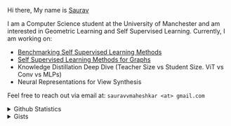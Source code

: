Hi there, My name is [Saurav](https://sauravmaheshkar.github.io/)

I am a Computer Science student at the University of Manchester and am interested in Geometric Learning and Self Supervised Learning. Currently, I am working on:

* [Benchmarking Self Supervised Learning Methods](https://github.com/SauravMaheshkar/Self-Supervised-Learning)
* [Self Supervised Learning Methods for Graphs](https://github.com/SauravMaheshkar/hivegraph)
* Knowledge Distillation Deep Dive (Teacher Size vs Student Size. ViT vs Conv vs MLPs)
* Neural Representations for View Synthesis

Feel free to reach out via email at: `sauravvmaheshkar <at> gmail.com`

<details>
<summary>Github Statistics</summary>
<br>

<div align='center'>
    <img src='https://github-readme-stats.vercel.app/api?username=SauravMaheshkar&count_private=true&show_icons=true&theme=transparent' alt='Github Statistics' align='center' />
</div>

<br>

<div align='center'>
    <img src='https://github-readme-stats.vercel.app/api/top-langs/?username=SauravMaheshkar&theme=transparent&hide=jupyter%20notebook&layout=compact' alt='Top Languages' align='center' />
</div>

</details>

<details>
<summary>Gists</summary>
<br>

| **Blogpost/Title** | **Link** |
|:--------------:|:----:|
|  [QLoRA: Efficient Finetuning of Quantized LLMs](https://wandb.ai/sauravmaheshkar/QLoRA/reports/A-Brief-Introduction-to-QLoRA--Vmlldzo2MTI2OTc5) |  [![Open In Colab](https://colab.research.google.com/assets/colab-badge.svg)](https://colab.research.google.com/gist/SauravMaheshkar/4134e86f0d637d03699f098a8ea3d7e8/qlora.ipynb) |
|  [Intrinsic Dimensions: The secret behind LoRA](https://wandb.ai/sauravmaheshkar/Intrinsic-Dimensions/reports/Intrinsic-Dimensions-The-secret-behind-LoRA--Vmlldzo2MDcxMDc5) |  [![Open In Colab](https://colab.research.google.com/assets/colab-badge.svg)](https://colab.research.google.com/gist/SauravMaheshkar/13df8ec20dff55865dc4afe230d071db/intrinsic-dimension.ipynb) |
|  Python Fundamentals |  [![Open In Colab](https://colab.research.google.com/assets/colab-badge.svg)](https://colab.research.google.com/gist/SauravMaheshkar/57b6883f684ba336a8cac15a46561f6d/python-fundamentals.ipynb) |
|  [A Brief Introduction to Mixture Model Networks](https://wandb.ai/graph-neural-networks/MoNet/reports/A-Brief-Introduction-to-Mixture-Model-Networks--Vmlldzo1MzE4OTQ3) |  [![Open In Colab](https://colab.research.google.com/assets/colab-badge.svg)](https://colab.research.google.com/gist/SauravMaheshkar/3876e9b98d4effecc8e15c43369027ce/mixture-model-networks-monet.ipynb) |
|  [A Brief Introduction to Graph Attention Networks](https://wandb.ai/graph-neural-networks/GATv1/reports/A-Brief-Introduction-to-Graph-Attention-Networks---Vmlldzo1MzAxMjEw) |  [![Open In Colab](https://colab.research.google.com/assets/colab-badge.svg)](https://colab.research.google.com/gist/SauravMaheshkar/3b34f0c47b603fb9aaf409e4bedd2621/graph-attention-networks-v1.ipynb) |
|  [A Brief Introduction to Residual Gated GCNs](https://wandb.ai/graph-neural-networks/ResGatedGCN/reports/A-Brief-Introduction-to-Residual-Gated-GCNs--Vmlldzo1MjgyODU4) |  [![Open In Colab](https://colab.research.google.com/assets/colab-badge.svg)](https://colab.research.google.com/gist/SauravMaheshkar/4e44dd8cb42c40b3cecd60d147cd919b/residual-gated-graph-convolutional-networks.ipynb) |
|  [What is GraphSAGE ?](https://wandb.ai/graph-neural-networks/GraphSAGE/reports/What-is-GraphSAGE---Vmlldzo1MTEwNzQ1) |  [![Open In Colab](https://colab.research.google.com/assets/colab-badge.svg)](https://colab.research.google.com/gist/SauravMaheshkar/b0792c289bbb02e9fb520c509061469c/graphsage.ipynb) |
|  [What are Graph Isomorphism Networks?](https://wandb.ai/graph-neural-networks/GIN/reports/What-are-Graph-Isomorphism-Networks---Vmlldzo1MTExMTg5) |  [![Open In Colab](https://colab.research.google.com/assets/colab-badge.svg)](https://colab.research.google.com/gist/SauravMaheshkar/11b7c5f63ae9378b71912a1428d6a6ce/graph-isomorphism-network-gin.ipynb) |
|  [Pre-trained Transformers: BERT and RoBERTa](https://www.youtube.com/live/Ye9IxiQYB08?si=0mumemCba7_yktsg) |  [![Open In Colab](https://colab.research.google.com/assets/colab-badge.svg)](https://colab.research.google.com/gist/SauravMaheshkar/1ad8eccfd0ea804109c656f0f41511fa/llm-bootcamp-bert-roberta.ipynb) |
|  [Normalization Series: What is Batch Normalization?](https://wandb.ai/wandb_fc/Normalization/reports/Normalization-Series-What-is-Batch-Normalization---VmlldzoxMjk2ODcz) |  [![Open In Colab](https://colab.research.google.com/assets/colab-badge.svg)](https://colab.research.google.com/gist/SauravMaheshkar/8b4ac743cb8989c50ce3a581757a8363/normalization-tutorial.ipynb) |
|  [An Introduction to Neural Network Initialization With Keras](https://wandb.ai/sauravm/Regularization-LSTM/reports/An-Intro-to-Neural-Network-Initialization-With-Keras--VmlldzoyMTI5NDYx) |  [![Open In Colab](https://colab.research.google.com/assets/colab-badge.svg)](https://colab.research.google.com/gist/SauravMaheshkar/4ce17976a65015495664af90f34b3124/regularization-in-rnns.ipynb) |
|  [How to Implement Deep Convolutional Generative Adversarial Networks (DCGAN) in Tensorflow](https://wandb.ai/generative-adversarial-networks/dcgan-tensorflow/reports/How-to-Implement-Deep-Convolutional-Generative-Adversarial-Networks-DCGAN-in-Tensorflow--VmlldzoxNzkzNDg5) |  [![Open In Colab](https://colab.research.google.com/assets/colab-badge.svg)](https://colab.research.google.com/gist/SauravMaheshkar/dab7b9ab45094c9b760d0a27cc60460d/gan-tensorflow.ipynb) |
|  [How to Implement Deep Convolutional Generative Adversarial Networks (DCGANs) in PyTorch](https://wandb.ai/generative-adversarial-networks/dcgan-pytorch/reports/How-to-Implement-Deep-Convolutional-Generative-Adversarial-Networks-in-PyTorch--VmlldzoxNzg4NzE0) |  [![Open In Colab](https://colab.research.google.com/assets/colab-badge.svg)](https://colab.research.google.com/gist/SauravMaheshkar/aebf81a387e8c268b2f9975d124c32ae/gan-pytorch.ipynb) |
|  [Tutorial: Regression and Classification on XGBoost](https://wandb.ai/sauravm/fc-xgboost/reports/Tutorial-Regression-and-Classification-on-XGBoost--VmlldzoxNzIzMTQz) |  [![Open In Colab](https://colab.research.google.com/assets/colab-badge.svg)](https://colab.research.google.com/gist/SauravMaheshkar/b7b846dd40d8f93fb406c2dd096d56fa/xgboost-easy-tutorial.ipynb) |
|  [Recurrent Neural Network Regularization With Keras](https://wandb.ai/sauravm/Regularization-LSTM/reports/Recurrent-Neural-Network-Regularization-With-Keras--VmlldzoxNjkxNzQw) |  [![Open In Colab](https://colab.research.google.com/assets/colab-badge.svg)](https://colab.research.google.com/gist/SauravMaheshkar/8e61d382447e58cf92b3130fc5df52de/regularization-in-rnns.ipynb) |
|  [How to Initialize Weights in PyTorch](https://wandb.ai/wandb_fc/tips/reports/How-to-Initialize-Weights-in-PyTorch--VmlldzoxNjcwOTg1) |  [![Open In Colab](https://colab.research.google.com/assets/colab-badge.svg)](https://colab.research.google.com/gist/SauravMaheshkar/5704edf87c33ab09033dc9c0a10adaa1/crossentropy-loss-pytorch-w-b.ipynb) |
|  [How to Compare Keras Optimizers in Tensorflow for Deep Learning](https://wandb.ai/sauravm/Optimizers/reports/How-to-Compare-Keras-Optimizers-in-Tensorflow-for-Deep-Learning--VmlldzoxNjU1OTA4) |  [![Open In Colab](https://colab.research.google.com/assets/colab-badge.svg)](https://colab.research.google.com/gist/SauravMaheshkar/508f641413bb40396319617a0270cc13/the-battle-of-optimizers.ipynb) |
|  [Introduction to K-Means Clustering (With Examples)](https://wandb.ai/sauravmaheshkar/k-means/reports/Introduction-to-K-Means-Clustering-With-Examples---VmlldzoxMjQwMjg0) |  [![Open In Colab](https://colab.research.google.com/assets/colab-badge.svg)](https://colab.research.google.com/gist/SauravMaheshkar/ed3aff1777a8bee2e3e4538e2fce1b91/w-b-k-means-clustering.ipynb) |
|  [An Introduction to Datasets and DataLoader in PyTorch](https://wandb.ai/sauravmaheshkar/Dataset-DataLoader/reports/An-Introduction-to-Datasets-and-Dataloader-in-PyTorch--VmlldzoxMDI5MTY2) |  [![Open In Colab](https://colab.research.google.com/assets/colab-badge.svg)](https://colab.research.google.com/gist/SauravMaheshkar/9f90ff1252d513cfcc8ea0a8dc86ae7c/datasets-and-dataloaders-in-pytorch.ipynb) |
|  [Decision Trees: A Guide with Examples](https://wandb.ai/sauravmaheshkar/Decision-Tree/reports/Decision-Trees-A-Guide-with-Examples--VmlldzoxMDE5Nzkw) |  [![Open In Colab](https://colab.research.google.com/assets/colab-badge.svg)](https://colab.research.google.com/gist/SauravMaheshkar/9acc814a6fa33017d64061936b1772a5/decision-trees.ipynb) |
|  [What Is Cross Entropy Loss? A Tutorial With Code: Tensorflow + PyTorch](https://wandb.ai/sauravmaheshkar/cross-entropy/reports/What-Is-Cross-Entropy-Loss-A-Tutorial-With-Code--VmlldzoxMDA5NTMx) |  [![Open In Colab](https://colab.research.google.com/assets/colab-badge.svg)](https://colab.research.google.com/gist/SauravMaheshkar/cf5621482530276fb28f2ff7b85e3ffe/crossentropy-loss-pytorch-w-b.ipynb) [![Open In Colab](https://colab.research.google.com/assets/colab-badge.svg)](https://colab.research.google.com/gist/SauravMaheshkar/877a979e27bc151576d653edd689b052/crossentropy-loss-tf-w-b.ipynb)|
|  [Using LSTM in PyTorch: A Tutorial With Examples](https://wandb.ai/sauravmaheshkar/LSTM-PyTorch/reports/Using-LSTM-in-PyTorch-A-Tutorial-With-Examples--VmlldzoxMDA2NTA5) |  [![Open In Colab](https://colab.research.google.com/assets/colab-badge.svg)](https://colab.research.google.com/gist/SauravMaheshkar/168f0817f0cd29dd4048868fb0dd4401/lstms-in-pytorch.ipynb) |

</details>
